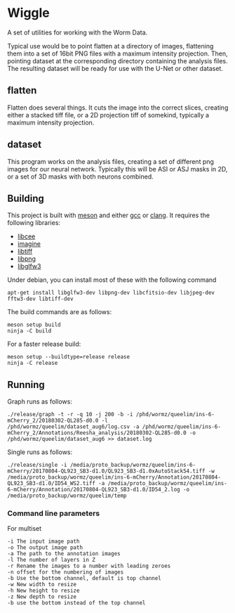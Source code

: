 # Wiggle

A set of utilities for working with the Worm Data. 

Typical use would be to point flatten at a directory of images, flattening them into a set of 16bit PNG files with a maximum intensity projection. Then, pointing dataset at the corresponding directory containing the analysis files. The resulting dataset will be ready for use with the U-Net or other dataset.

## flatten

Flatten does several things. It cuts the image into the correct slices, creating either a stacked tiff file, or a 2D projection tiff of somekind, typically a maximum intensity projection.

## dataset

This program works on the analysis files, creating a set of different png images for our neural network. Typically this will be ASI or ASJ masks in 2D, or a set of 3D masks with both neurons combined.

## Building

This project is built with [meson]() and either [gcc]() or [clang](). It requires the following libraries:

* [libcee]()
* [imagine]()
* [libtiff]()
* [libpng]()
* [libglfw3]()

Under debian, you can install most of these with the following command

    apt-get install libglfw3-dev libpng-dev libcfitsio-dev libjpeg-dev fftw3-dev libtiff-dev

The build commands are as follows:

    meson setup build
    ninja -C build

For a faster release build:

    meson setup --buildtype=release release
    ninja -C release

## Running

Graph runs as follows:

    ./release/graph -t -r -q 10 -j 200 -b -i /phd/wormz/queelim/ins-6-mCherry_2/20180302-QL285-d0.0 -l /phd/wormz/queelim/dataset_aug6/log.csv -a /phd/wormz/queelim/ins-6-mCherry_2/Annotations/Reesha_analysis/20180302-QL285-d0.0 -o /phd/wormz/queelim/dataset_aug6 >> dataset.log

Single runs as follows:

    ./release/single -i /media/proto_backup/wormz/queelim/ins-6-mCherry/20170804-QL923_SB3-d1.0/QL923_SB3-d1.0xAutoStack54.tiff -w /media/proto_backup/wormz/queelim/ins-6-mCherry/Annotation/20170804-QL923_SB3-d1.0/ID54_WS2.tiff -a /media/proto_backup/wormz/queelim/ins-6-mCherry/Annotation/20170804-QL923_SB3-d1.0/ID54_2.log -o /media/proto_backup/wormz/queelim/temp


### Command line parameters

For multiset

    -i The input image path
    -o The output image path
    -a The path to the annotation images
    -l The number of layers in Z
    -r Rename the images to a number with leading zeroes
    -n offset for the numbering of images
    -b Use the bottom channel, default is top channel
    -w New width to resize
    -h New height to resize
    -z New depth to resize
    -b use the bottom instead of the top channel
